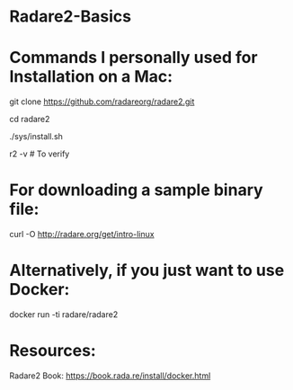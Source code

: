 # Radare2-Basics
# Commands I personally used for Installation on a Mac:
git clone https://github.com/radareorg/radare2.git

cd radare2 

./sys/install.sh

r2 -v  # To verify

# For downloading a sample binary file:
curl -O http://radare.org/get/intro-linux

# Alternatively, if you just want to use Docker:
docker run -ti radare/radare2

# Resources:
Radare2 Book:
https://book.rada.re/install/docker.html


